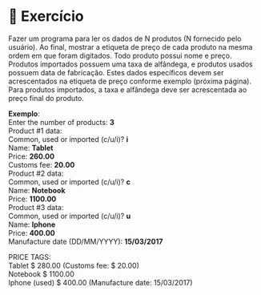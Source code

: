 # 📖 Exercício 
Fazer um programa para ler os dados de N produtos (N fornecido pelo usuário). Ao final, mostrar a etiqueta de preço de cada produto na mesma ordem em que foram digitados. Todo produto possui nome e preço. Produtos importados possuem uma taxa de alfândega, e produtos usados possuem data de fabricação. Estes dados específicos devem ser acrescentados na etiqueta de preço conforme exemplo (próxima página). Para produtos importados, a taxa e alfândega deve ser acrescentada ao preço final do produto.

**Exemplo**:    
Enter the number of products: **3**     
Product #1 data:     
Common, used or imported (c/u/i)? **i**     
Name: **Tablet**     
Price: **260.00**     
Customs fee: **20.00**     
Product #2 data:     
Common, used or imported (c/u/i)? **c**     
Name: **Notebook**     
Price: **1100.00**     
Product #3 data:     
Common, used or imported (c/u/i)? **u**     
Name: **Iphone**     
Price: **400.00**         
Manufacture date (DD/MM/YYYY): **15/03/2017**     

PRICE TAGS:     
Tablet $ 280.00 (Customs fee: $ 20.00)     
Notebook $ 1100.00     
Iphone (used) $ 400.00 (Manufacture date: 15/03/2017)    
